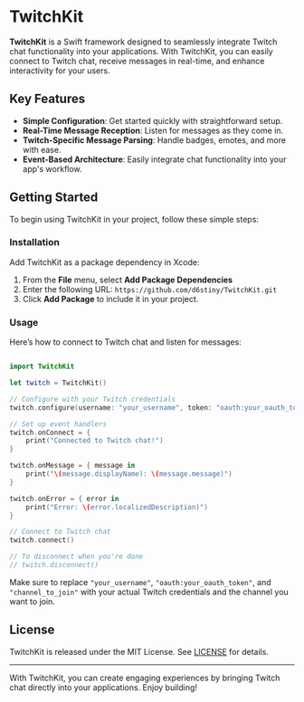 # TwitchKit

**TwitchKit** is a Swift framework designed to seamlessly integrate Twitch chat functionality into your applications. With TwitchKit, you can easily connect to Twitch chat, receive messages in real-time, and enhance interactivity for your users.

## Key Features

- **Simple Configuration**: Get started quickly with straightforward setup.
- **Real-Time Message Reception**: Listen for messages as they come in.
- **Twitch-Specific Message Parsing**: Handle badges, emotes, and more with ease.
- **Event-Based Architecture**: Easily integrate chat functionality into your app's workflow.

## Getting Started

To begin using TwitchKit in your project, follow these simple steps:

### Installation

Add TwitchKit as a package dependency in Xcode:

1. From the **File** menu, select **Add Package Dependencies**
2. Enter the following URL: `https://github.com/d6stiny/TwitchKit.git`
3. Click **Add Package** to include it in your project.

### Usage

Here’s how to connect to Twitch chat and listen for messages:

```swift

import TwitchKit

let twitch = TwitchKit()

// Configure with your Twitch credentials
twitch.configure(username: "your_username", token: "oauth:your_oauth_token", channel: "channel_to_join")

// Set up event handlers
twitch.onConnect = {
    print("Connected to Twitch chat!")
}

twitch.onMessage = { message in
    print("\(message.displayName): \(message.message)")
}

twitch.onError = { error in
    print("Error: \(error.localizedDescription)")
}

// Connect to Twitch chat
twitch.connect()

// To disconnect when you're done
// twitch.disconnect()

```

Make sure to replace `"your_username"`, `"oauth:your_oauth_token"`, and `"channel_to_join"` with your actual Twitch credentials and the channel you want to join.

## License

TwitchKit is released under the MIT License. See [LICENSE](LICENSE) for details.

---

With TwitchKit, you can create engaging experiences by bringing Twitch chat directly into your applications. Enjoy building!
